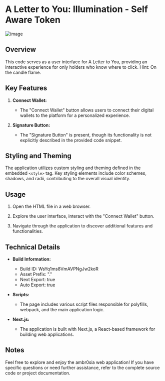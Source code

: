 # A Letter to You: Illumination - Self Aware Token

![image](https://github.com/0xambr0sia/illumination/assets/147129231/7b8f74f9-bf91-4933-8be8-e40aa058d338)

## Overview

This code serves as a user interface for A Letter to You, providing an interactive experience for only holders who know where to click. Hint: On the candle flame. 

## Key Features

1. **Connect Wallet:**
   - The "Connect Wallet" button allows users to connect their digital wallets to the platform for a personalized experience.

2. **Signature Button:**
   - The "Signature Button" is present, though its functionality is not explicitly described in the provided code snippet.

## Styling and Theming

The application utilizes custom styling and theming defined in the embedded `<style>` tag. Key styling elements include color schemes, shadows, and radii, contributing to the overall visual identity.

## Usage

1. Open the HTML file in a web browser.

2. Explore the user interface, interact with the "Connect Wallet" button.

3. Navigate through the application to discover additional features and functionalities.

## Technical Details

- **Build Information:**
  - Build ID: WsYq1ms8VmAVPNgJw2koR
  - Asset Prefix: "."
  - Next Export: true
  - Auto Export: true

- **Scripts:**
  - The page includes various script files responsible for polyfills, webpack, and the main application logic.

- **Next.js:**
  - The application is built with Next.js, a React-based framework for building web applications.

## Notes

Feel free to explore and enjoy the ambr0sia web application! If you have specific questions or need further assistance, refer to the complete source code or project documentation.

